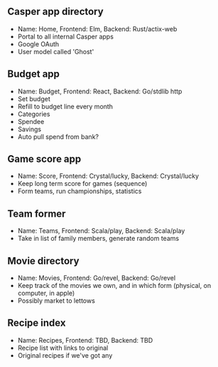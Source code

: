 ## Casper app directory
* Name: Home, Frontend: Elm, Backend: Rust/actix-web
* Portal to all internal Casper apps
* Google OAuth
* User model called 'Ghost'

## Budget app
* Name: Budget, Frontend: React, Backend: Go/stdlib http
* Set budget
* Refill to budget line every month
* Categories
* Spendee
* Savings
* Auto pull spend from bank?

## Game score app
* Name: Score, Frontend: Crystal/lucky, Backend: Crystal/lucky
* Keep long term score for games (sequence)
* Form teams, run championships, statistics

## Team former
* Name: Teams, Frontend: Scala/play, Backend: Scala/play
* Take in list of family members, generate random teams

## Movie directory
* Name: Movies, Frontend: Go/revel, Backend: Go/revel
* Keep track of the movies we own, and in which form (physical, on computer, in apple)
* Possibly market to lettows

## Recipe index
* Name: Recipes, Frontend: TBD, Backend: TBD
* Recipe list with links to original
* Original recipes if we've got any
